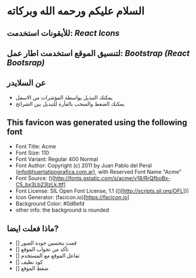 # السلام عليكم ورحمه الله وبركاته

## للأيقونات استخدمت: *React Icons*

## لتنسيق الموقع استخدمت اطار عمل: *Bootstrap (React Bootsrap)*

## عن السلايدر

- يمكنك التبديل بواسطة المؤشرات من الاسفل
- يمكنك الضغط والسحب بالفأرة للتبديل بين الشرائح

## This favicon was generated using the following font

- Font Title: Acme
- Font Size: 110
- Font Variant: Regular 400 Normal
- Font Author: Copyright (c) 2011 by Juan Pablo del Peral (info@huertatipografica.com.ar), with Reserved Font Name "Acme"
- Font Source: ()[http://fonts.gstatic.com/s/acme/v18/RrQfboBx-C5_bx3Lb23lzLk.ttf]
- Font License: SIL Open Font License, 1.1 (()[http://scripts.sil.org/OFL]))
- Icon Generator: (facicon.io)[https://facicon.io]
- Background Color: #0d6efd
- other info: the background is rounded


## ماذا فعلت ايضا?

- [] قمت بتحسين جودة الصور
- [] تأكد من تجواب الموقع
- [] تفاعل الموقع مع المستخدم
- [] كود نظيف
- [] ضغط الموقع
